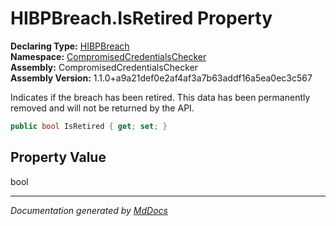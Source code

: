 ﻿<!--  
  <auto-generated>   
    The contents of this file were generated by a tool.  
    Changes to this file may be list if the file is regenerated  
  </auto-generated>   
-->

# HIBPBreach.IsRetired Property

**Declaring Type:** [HIBPBreach](../index.md)  
**Namespace:** [CompromisedCredentialsChecker](../../index.md)  
**Assembly:** CompromisedCredentialsChecker  
**Assembly Version:** 1.1.0+a9a21def0e2af4af3a7b63addf16a5ea0ec3c567

Indicates if the breach has been retired. This data has been permanently removed and will not be returned by the API.

```csharp
public bool IsRetired { get; set; }
```

## Property Value

bool

___

*Documentation generated by [MdDocs](https://github.com/ap0llo/mddocs)*
